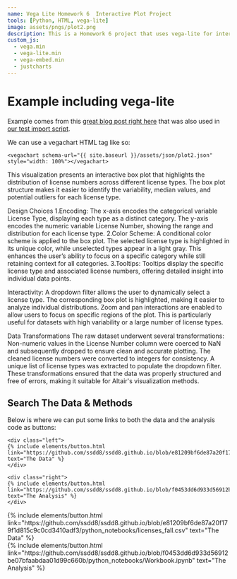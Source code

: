 ```yaml
---
name: Vega Lite Homework 6  Interactive Plot Project
tools: [Python, HTML, vega-lite]
image: assets/pngs/plot2.png
description: This is a Homework 6 project that uses vega-lite for interactive viz!
custom_js:
  - vega.min
  - vega-lite.min
  - vega-embed.min
  - justcharts
---
```



# Example including vega-lite

Example comes from this [great blog post right here](https://blog.4dcu.be/programming/2021/05/03/Interactive-Visualizations.html) that was also used in [our test import script](https://github.com/UIUC-iSchool-DataViz/is445_bcubcg_fall2022/blob/main/week01/test_imports_week01.ipynb).

We can use a vegachart HTML tag like so:

```
<vegachart schema-url="{{ site.baseurl }}/assets/json/plot2.json" style="width: 100%"></vegachart>
```

<vegachart schema-url="{{ site.baseurl }}/assets/json/plot2.json" style="width: 100%"></vegachart>

This visualization presents an interactive box plot that highlights the distribution of license numbers across different license types. The box plot structure makes it easier to identify the variability, median values, and potential outliers for each license type.

Design Choices
1.Encoding: The x-axis encodes the categorical variable License Type, displaying each type as a distinct category. The y-axis encodes the numeric variable License Number, showing the range and distribution for each license type. 2.Color Scheme: A conditional color scheme is applied to the box plot. The selected license type is highlighted in its unique color, while unselected types appear in a light gray. This enhances the user’s ability to focus on a specific category while still retaining context for all categories. 3.Tooltips: Tooltips display the specific license type and associated license numbers, offering detailed insight into individual data points.

Interactivity: A dropdown filter allows the user to dynamically select a license type. The corresponding box plot is highlighted, making it easier to analyze individual distributions. Zoom and pan interactions are enabled to allow users to focus on specific regions of the plot. This is particularly useful for datasets with high variability or a large number of license types.

Data Transformations The raw dataset underwent several transformations: Non-numeric values in the License Number column were coerced to NaN and subsequently dropped to ensure clean and accurate plotting. The cleaned license numbers were converted to integers for consistency. A unique list of license types was extracted to populate the dropdown filter. These transformations ensured that the data was properly structured and free of errors, making it suitable for Altair's visualization methods.

## Search The Data & Methods

Below is where we can put some links to both the data and the analysis code as buttons:

```
<div class="left">
{% include elements/button.html link="https://github.com/ssdd8/ssdd8.github.io/blob/e81209bf6de87a20f179f1d815c9c0cd3410adf3/python_notebooks/licenses_fall.csv" text="The Data" %}
</div>

<div class="right">
{% include elements/button.html link="https://github.com/ssdd8/ssdd8.github.io/blob/f0453dd6d933d56912be07bfaabdaa01d99c660b/python_notebooks/Workbook.ipynb" text="The Analysis" %}
</div>
```

<!-- these are written in a combo of html and liquid --> 

<div class="left">
{% include elements/button.html link="https://github.com/ssdd8/ssdd8.github.io/blob/e81209bf6de87a20f179f1d815c9c0cd3410adf3/python_notebooks/licenses_fall.csv" text="The Data" %}
</div>

<div class="right">
{% include elements/button.html link="https://github.com/ssdd8/ssdd8.github.io/blob/f0453dd6d933d56912be07bfaabdaa01d99c660b/python_notebooks/Workbook.ipynb" text="The Analysis" %}
</div>

